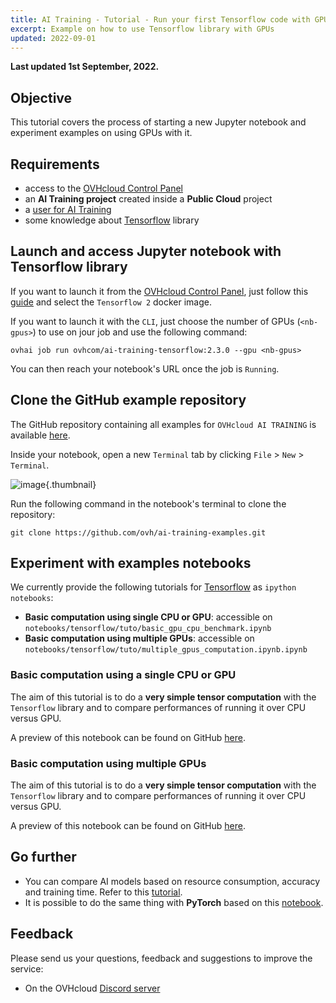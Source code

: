```yaml
---
title: AI Training - Tutorial - Run your first Tensorflow code with GPUs
excerpt: Example on how to use Tensorflow library with GPUs
updated: 2022-09-01
---
```


**Last updated 1st September, 2022.**

## Objective

This tutorial covers the process of starting a new Jupyter notebook and experiment examples on using GPUs with it.

## Requirements

-   access to the [OVHcloud Control Panel](https://ca.ovh.com/auth/?action=gotomanager&from=https://www.ovh.com/asia/&ovhSubsidiary=asia)
-   an **AI Training project** created inside a **Public Cloud** project
-   a [user for AI Training](/pages/platform/ai/gi_01_manage_users)
-   some knowledge about [Tensorflow](https://www.tensorflow.org/) library

## Launch and access Jupyter notebook with Tensorflow library

If you want to launch it from the [OVHcloud Control Panel](https://ca.ovh.com/auth/?action=gotomanager&from=https://www.ovh.com/asia/&ovhSubsidiary=asia), just follow this [guide](/pages/platform/ai/training_guide_06_howto_notebooks) and select the `Tensorflow 2` docker image.

If you want to launch it with the `CLI`, just choose the number of GPUs (`<nb-gpus>`) to use on jour job and use the following command:

``` {.bash}
ovhai job run ovhcom/ai-training-tensorflow:2.3.0 --gpu <nb-gpus>
```

You can then reach your notebook's URL once the job is `Running`.

## Clone the GitHub example repository

The GitHub repository containing all examples for `OVHcloud AI TRAINING` is available [here](https://github.com/ovh/ai-training-examples).

Inside your notebook, open a new `Terminal` tab by clicking `File` > `New` > `Terminal`.

![image](images/new-terminal.png){.thumbnail}

Run the following command in the notebook's terminal to clone the repository:

``` {.bash}
git clone https://github.com/ovh/ai-training-examples.git
```

## Experiment with examples notebooks

We currently provide the following tutorials for [Tensorflow](https://www.tensorflow.org/) as `ipython notebooks`:

-   **Basic computation using single CPU or GPU**: accessible on `notebooks/tensorflow/tuto/basic_gpu_cpu_benchmark.ipynb`
-   **Basic computation using multiple GPUs**: accessible on `notebooks/tensorflow/tuto/multiple_gpus_computation.ipynb.ipynb`

### Basic computation using a single CPU or GPU

The aim of this tutorial is to do a **very simple tensor computation** with the `Tensorflow` library and to compare performances of running it over CPU versus GPU.

A preview of this notebook can be found on GitHub [here](https://github.com/ovh/ai-training-examples/blob/main/notebooks/getting-started/tensorflow/basic_gpu_cpu_benchmark.ipynb).

### Basic computation using multiple GPUs

The aim of this tutorial is to do a **very simple tensor computation** with the `Tensorflow` library and to compare performances of running it over CPU versus GPU.

A preview of this notebook can be found on GitHub [here](https://github.com/ovh/ai-training-examples/blob/main/notebooks/getting-started/tensorflow/multiple_gpus_computation.ipynb).

## Go further

- You can compare AI models based on resource consumption, accuracy and training time. Refer to this [tutorial](/pages/platform/ai/training_tuto_06_models_comparaison_weights_and_biases).
- It is possible to do the same thing with **PyTorch** based on this [notebook](https://github.com/ovh/ai-training-examples/blob/main/notebooks/getting-started/pytorch/multi_gpu_benchmark.ipynb).

## Feedback

Please send us your questions, feedback and suggestions to improve the service:

- On the OVHcloud [Discord server](https://discord.com/invite/vXVurFfwe9)
